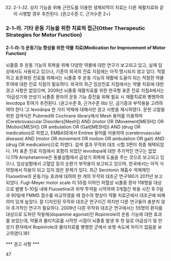 32. 2-1-32. 상지 기능을 위해 근전도를 이용한 생체되먹이 치료는 다른 재활치료와 같이 시행할 경우 추천된다. (권고수준 C, 근거수준 2+)

### 2-1-라. 기타 운동 기능을 위한 치료적 접근(Other Therapeutic Strategies for Motor Function)

#### 2-1-라-1) 운동기능 향상을 위한 약물 치료(Medication for Improvement of Motor Function)

뇌졸중 후 운동 기능의 회복을 위해 다양한 약물에 대한 연구가 보고되고 있고, 실제 임상에서도 사용되고 있으나, 기존의 외국의 진료 지침에는 아직 명시되지 않고 있다. 적절하고 표준화된 진료를 위해서는 뇌졸중 후 운동 기능의 재활에 도움이 되는 적절한 약물 투여에 대한 진료 지침이 필요하다.
외국의 최근 임상진료 지침에서는 약물 치료에 대한 권고 사항은 없었으며, 2009년 뇌졸중 재활치료를 위한 한국형 표준 진료 지침4에서는 ‘아급성기와 만성기 뇌졸중 환자의 운동 기능 증진을 위해 필요 시 재활치료와 병행하여 levodopa 투여가 추천된다. (권고수준 B, 근거수준 IIb) 단, 금기증과 부작용을 고려하여야 한다.’고 levodopa 한 가지 약제에 대해서만 권고 사항을 제시하였다.
문헌 고찰을 위한 검색식은 Pubmed와 Cochrane library에서 Mesh 용어를 이용하여 (Cerebrovascular Disorders[Mesh]) AND (motor OR (Movement[MESH]) OR (Motion[MESH]) OR ambulation OR (Gait[MESH])) AND (drug OR medication)로 하였고, EMBASE에서 Emtree 용어를 이용하여 (cerebrovascular disease) AND (motor OR movement OR motion OR ambulation OR gait) AND (drug OR medication)으로 하였다. 검색 결과 무작위 대조 시험 3편이 최종 채택되었다.
1차 표준 진료 지침에서 포함이 되었던 levodopa에 대한 추가적인 연구는 없었다.179 Amphetamine은 동물실험에서 급성기 회복에 도움을 주는 것으로 보고되고 있으나, 임상실험에서 고혈압 등의 순환기 부작용이 보고되고 있으며, 한국에서는 아직 식약청에서 허용이 되고 있지 않은 문제가 있다. 최근 Serotonin 재흡수 억제제인 Fluoxetine의 운동기능 효과에 대하여 한 개의 무작위 대조군 연구180가 2011년 보고되었다. Fugl-Meyer motor scale 이 55점 이하인 허혈성 뇌졸중 환자 118명을 대상으로 발병 5-10일 내에 Fluoxetine과 위약 투약을 시작하여 3개월간 복용 시킨 후 0일과 90일에 FMMS 점수를 비교하였을 때 점수의 향상이 약물 치료군에서 대조군에 비해 의미 있게 높았다. 잘 디자인된 무작위 대조군 연구이긴 하지만 다른 연구들이 충분치 않아 추가적인 연구가 필요하다. 2009년 다른 무작위 대조군 연구에서는 55명의 환자를 대상으로 도파민 작용제(dopamine agonist)인 Ropinirole의 운동 기능에 대한 효과를 보았는데, 약물과 물리치료를 시작한 시점이 뇌졸중 발생 후 한 달로 아급성기 및 만성기 환자에서 Ropinirole과 물리치료를 병행한 군에서 보행 속도에 차이가 없음을 보고하였다.181

*** 권고 사항 ***

<PAGE>47